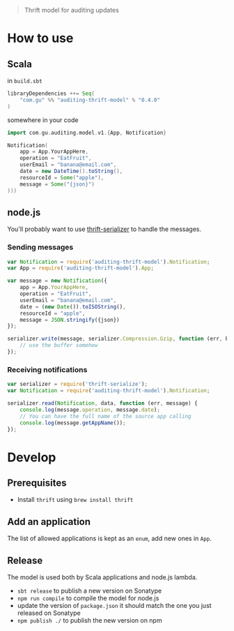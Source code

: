> Thrift model for auditing updates

# How to use

## Scala

in `build.sbt`

```scala
libraryDependencies ++= Seq(
    "com.gu" %% "auditing-thrift-model" % "0.4.0"
)
```

somewhere in your code

```scala
import com.gu.auditing.model.v1.{App, Notification}

Notification(
    app = App.YourAppHere,
    operation = "EatFruit",
    userEmail = "banana@email.com",
    date = new DateTime().toString(),
    resourceId = Some("apple"),
    message = Some("{json}")
)))
```

## node.js

You'll probably want to use [thrift-serializer](https://github.com/guardian/thrift-serializer) to handle the messages.

### Sending messages

```js
var Notification = require('auditing-thrift-model').Notification;
var App = require('auditing-thrift-model').App;

var message = new Notification({
    app = App.YourAppHere,
    operation = "EatFruit",
    userEmail = "banana@email.com",
    date = (new Date()).toISOString(),
    resourceId = "apple",
    message = JSON.stringify({json})
});

serializer.write(message, serializer.Compression.Gzip, function (err, bytes) {
    // use the buffer somehow
});
```

### Receiving notifications


```js
var serializer = require('thrift-serialize');
var Notification = require('auditing-thrift-model').Notification;

serializer.read(Notification, data, function (err, message) {
    console.log(message.operation, message.date);
    // You can have the full name of the source app calling
    console.log(message.getAppName());
});
```


# Develop

## Prerequisites

* Install `thrift` using `brew install thrift`


## Add an application

The list of allowed applications is kept as an `enum`, add new ones in `App`.

## Release

The model is used both by Scala applications and node.js lambda.

* `sbt release` to publish a new version on Sonatype
* `npm run compile` to compile the model for node.js
* update the version of `package.json` it should match the one you just released on Sonatype
* `npm publish ./` to publish the new version on npm

